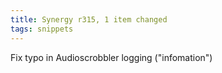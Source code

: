 ```yaml
---
title: Synergy r315, 1 item changed
tags: snippets
---
```


Fix typo in Audioscrobbler logging ("infomation")
